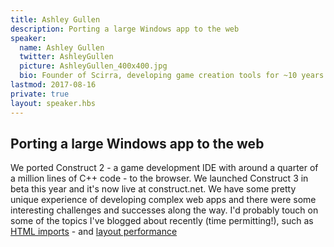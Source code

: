 ```yaml
---
title: Ashley Gullen
description: Porting a large Windows app to the web
speaker:
  name: Ashley Gullen
  twitter: AshleyGullen
  picture: AshleyGullen_400x400.jpg
  bio: Founder of Scirra, developing game creation tools for ~10 years. Construct 2 was one of the first HTML5 game engines on the market, and Construct 3 is one of the first commercial game creation tools to run in the browser.
lastmod: 2017-08-16
private: true
layout: speaker.hbs
---
```


## Porting a large Windows app to the web

We ported Construct 2 - a game development IDE with around a quarter of a million lines of C++ code - to the browser. We launched Construct 3 in beta this year and it's now live at construct.net. We have some pretty unique experience of developing complex web apps and there were some interesting challenges and successes along the way. I'd probably touch on some of the topics I've blogged about recently (time permitting!), such as [HTML imports](https://www.scirra.com/blog/ashley/34/html-imports-are-the-best-web-component) - and [layout performance](https://www.scirra.com/blog/ashley/35/layout-is-the-next-frontier-of-web-app-performance)
